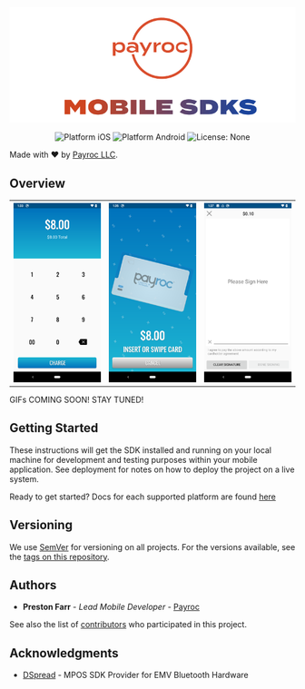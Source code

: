 ![Payroc Mobile SDK: Omnichannel payments](PayrocBanner.jpg)

<p align="center">
<img src="https://img.shields.io/badge/platform-iOS-blue.svg?style=flat" alt="Platform iOS" />
<img src="https://img.shields.io/badge/platform-Android-blue.svg?style=flat" alt="Platform Android" />
<img src="http://img.shields.io/badge/license-All Rights Reserved-red.svg?style=flat" alt="License: None" />
</p>

Made with ❤️ by [Payroc LLC](https://www.payroc.com).

## Overview

<table>
  <tr>
    <th>
      <img src="Example/Media/PayrocMPOSExample1.png" width="220" alt=""/>
    </th>
    <th>
      <img src="Example/Media/PayrocMPOSExample2.png" width="220" alt=""/>
    </th>
    <th>
    <img src="Example/Media/PayrocMPOSExample3.png" width="220" alt=""/>
    </th>
  </tr>
</table>

GIFs COMING SOON! STAY TUNED!

## Getting Started

These instructions will get the SDK installed and running on your local machine for development and testing purposes within your mobile application. See deployment for notes on how to deploy the project on a live system.

Ready to get started? Docs for each supported platform are found [here](https://github.com/payroc/mobile_sdks/wiki)

## Versioning

We use [SemVer](http://semver.org/) for versioning on all projects. For the versions available, see the [tags on this repository](https://github.com/payroc/mobile_sdk/tags). 

## Authors

* **Preston Farr** - *Lead Mobile Developer* - [Payroc](https://github.com/payroc)

See also the list of [contributors](https://github.com/payroc/mobile_sdk/contributors) who participated in this project.

## Acknowledgments

* [DSpread](https://gitlab.com/dspread) - MPOS SDK Provider for EMV Bluetooth Hardware 
 
